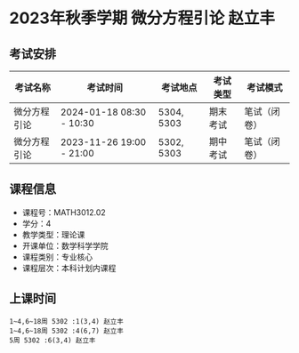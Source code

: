 # 2023年秋季学期 微分方程引论 赵立丰




## 考试安排

| 考试名称 | 考试时间 | 考试地点 | 考试类型 | 考试模式 |
| -------- | -------- | -------- | -------- | -------- |
| 微分方程引论 | 2024-01-18 08:30 - 10:30 | 5304, 5303 | 期末考试 | 笔试（闭卷） |
| 微分方程引论 | 2023-11-26 19:00 - 21:00 | 5302, 5303 | 期中考试 | 笔试（闭卷） |





## 课程信息

- 课程号：MATH3012.02
- 学分：4
- 教学类型：理论课
- 开课单位：数学科学学院
- 课程类别：专业核心
- 课程层次：本科计划内课程

## 上课时间

```
1~4,6~18周 5302 :1(3,4) 赵立丰
1~4,6~18周 5302 :4(6,7) 赵立丰
5周 5302 :6(3,4) 赵立丰
```

